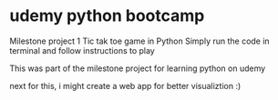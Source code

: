 # udemy python bootcamp
Milestone project 1
  Tic tak toe game in Python
Simply run the code in terminal and follow instructions to play

This was part of the milestone project for learning python on udemy

next for this, i might create a web app for better visualiztion :)
